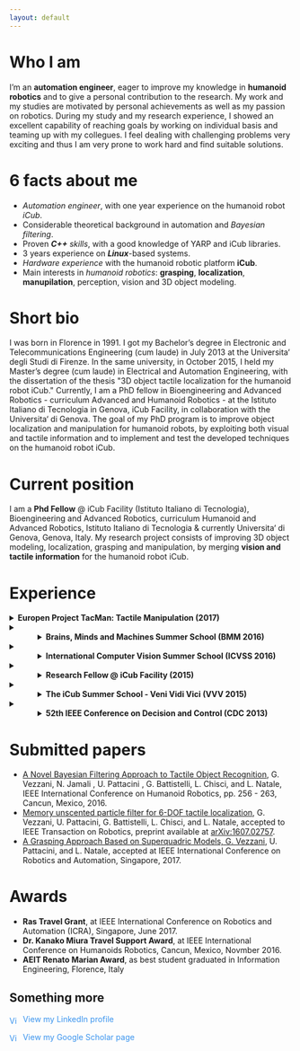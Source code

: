 ```yaml
---
layout: default
---
```


# Who I am

I’m an **automation engineer**, eager to improve my knowledge in **humanoid robotics** and to give a personal
contribution to the research. My work and my studies are motivated by personal achievements as well as
my passion on robotics. During my study and my research experience, I showed an excellent capability
of reaching goals by working on individual basis and teaming up with my collegues. I feel dealing with
challenging problems very exciting and thus I am very prone to work hard and find suitable solutions.

# 6 facts about me
- _Automation engineer_, with one year experience on the humanoid robot _iCub_.
- Considerable theoretical background in automation and _Bayesian filtering_.
- Proven _**C++** skills_, with a good knowledge of YARP and iCub libraries.
- 3 years experience on _**Linux**_-based systems.
- _Hardware experience_ with the humanoid robotic platform **iCub**.
- Main interests in _humanoid robotics_: **grasping**, **localization**, **manupilation**, perception, vision
  and 3D object modeling.
  
  
# Short bio

I was born in Florence in 1991. I got my Bachelor’s degree in Electronic and Telecommunications
Engineering (cum laude) in July 2013 at the Universita‘ degli Studi di Firenze. In the same university, in
October 2015, I held my Master’s degree (cum laude) in Electrical and Automation Engineering, with the
dissertation of the thesis "3D object tactile localization for the humanoid robot iCub." Currently, I am a
PhD fellow in Bioengineering and Advanced Robotics - curriculum Advanced and Humanoid Robotics - at
the Istituto Italiano di Tecnologia in Genova, iCub Facility, in collaboration with the Universita‘ di Genova.
The goal of my PhD program is to improve object localization and manipulation for humanoid robots, by
exploiting both visual and tactile information and to implement and test the developed techniques on the
humanoid robot iCub.

# Current position

I am a **Phd Fellow** @ iCub Facility (Istituto Italiano di Tecnologia), Bioengineering and Advanced
 Robotics, curriculum Humanoid and Advanced Robotics, Istituto Italiano di Tecnologia &
currently Universita‘ di Genova, Genova, Italy.
My research project consists of improving 3D object modeling, localization, grasping and manipulation,
by merging **vision and tactile information** for the humanoid robot iCub.


# Experience

<details>
 <summary>  <b>Europen Project TacMan: Tactile Manipulation (2017)</b> </summary>
        <p style="margin-left: 25px;">TacMan is a project founded by the European Union, FP7 ICT Cognitive System and Robotics, no. 610967.
        My work for the TacMan project contributed to improving <b>recognition and manipulation skills</b> for the
humanoid robot iCub. I developed a model-based tactile object localization and recognition algorithm
and a novel pipeline in order to make the iCub robot perform the <b>handover task</b>, i.e. transfer an
object from one hand to the other.</p></details>
 <details>
   <summary> <li style="margin-left: 50px;"> <b>Brains, Minds and Machines Summer School (BMM 2016)</b> </li> </summary>
   <p style="margin-left: 50px;"> BMM summer school is organized by Harvard Medical School
September, and Massachusetts Institute of Technology, Woods Hole, Massachusetts, US. An intensive three-week course will give advanced students a “deep end” introduction to the problem
of intelligence – how the brain produces intelligent behavior and how we may be able to replicate
intelligence in machines. (Selected students: 30/300 nearly.) The school required the accomplishment of a 3 week project, for which I implemented an algorithm, capable of <b>detecting and recognize activities in real videos</b>. We achieved our goal by modeling the problem through <b>Hidden Markov Models</b> and by using </b>Bayesian Regression</b> as main approach.</p>
 </details>
 <details>
   <summary> <li style="margin-left: 50px;"> <b>International Computer Vision Summer School (ICVSS 2016)</b> </li> </summary>
        <p style="margin-left: 50px;">ICVSS is organized by University
of Cambridge and University of Catania, Ragusa, Italy.
The tenth edition of the International Computer Vision Summer School aims to provide both an
objective and clear overview and an in-depth analysis of the state-of-the-art research in Computer
Vision. The courses will be delivered by world renowned experts in the field, from both academia and
industry, and will cover both theoretical and practical aspects of real Computer Vision problems as
well as examples of their successful commercialisation. (Selected students: 150/396.)</p>
 </details>
 <details>
   <summary> <li style="margin-left: 50px;"> <b>Research Fellow @ iCub Facility (2015)</b> </li> </summary>
        <p style="margin-left: 50px;">I have partnered with the Italian Institute of Technology during my <b>M.Sc. thesis</b>, about  6D object tactile localization, i.e. the problem to estimate the 6-DOF pose of a tridimensional
object, whose model is known  by using the tactile measurements collected with the robot iCub.</p>
</details>
<details>
  <summary> <li style="margin-left: 50px;"> <b>The iCub Summer School - Veni Vidi Vici (VVV 2015)</b> </li> </summary>
       <p style="margin-left: 50px;">The school focuses on humanoid robotics, with the goal to foster collaboration on robot software
across the boundaries and lifetimes of specific platforms and projects.</p>
</details>
<details>
   <summary> <li style="margin-left: 50px;"> <b>52th IEEE Conference on Decision and Control (CDC 2013)</b> </li> </summary>
        <p style="margin-left: 50px;">During my master course I joined the IEEE Conference on Decision and Control as a Crew Member. The CDC is recognized as the premier scientific and engineering conference dedicated to the
advancement of the theory and practice of systems and control.</p>
</details>


# Submitted papers
- [A Novel Bayesian Filtering Approach to Tactile Object Recognition](recognition), G. Vezzani, N.
 Jamali , U. Pattacini , G. Battistelli, L. Chisci, and L. Natale, IEEE International Conference
 on Humanoid Robotics, pp. 256 - 263, Cancun, Mexico, 2016.
- [Memory unscented particle filter for 6-DOF tactile localization](mupf), G. Vezzani, U. Pattacini,
 G. Battistelli, L. Chisci, and L. Natale, accepted to IEEE Transaction on Robotics, preprint
 available at [arXiv:1607.02757](https://arxiv.org/pdf/1607.02757.pdf).
- [A Grasping Approach Based on Superquadric Models, G. Vezzani](grasping), U. Pattacini, and L.
  Natale, accepted at IEEE International Conference on Robotics and Automation, Singapore, 2017.
  
# Awards
- **Ras Travel Grant**, at IEEE International Conference on Robotics and Automation (ICRA),
 Singapore, June 2017.
- **Dr. Kanako Miura Travel Support Award**, at IEEE International Conference on Humanoids
 Robotics, Cancun, Mexico, Novmber 2016.
- **AEIT Renato Marian Award**, as best student graduated in Information Engineering, Florence, Italy
 


## Something more

<a href="https://it.linkedin.com/pub/giulia-vezzani/b7/a46/51a" style="text-decoration:none;"><span style="color:#3A94EE;"><img src="https://static.licdn.com/scds/common/u/img/webpromo/btn_in_20x15.png" width="20" height="15" alt="View my LinkedIn profile" style="vertical-align:middle;" border="0">&nbsp;View my LinkedIn profile</span></a>


<a href="https://scholar.google.it/citations?user=Zlpuln8AAAAJ&hl=it" style="text-decoration:none;"><span style="color:#3A94EE;"><img src="https://raw.githubusercontent.com/giuliavezzani/giuliavezzani.github.io/master/files/google-scholar.png" width="20" height="15" alt="View my Google Scholar page" style="vertical-align:middle;" border="0">&nbsp;View my Google Scholar page</span></a>

